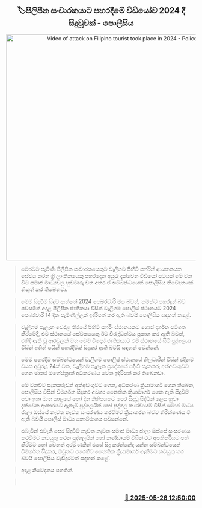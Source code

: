 <p align='center'><b><h2 align='center' title='Video of attack on Filipino tourist took place in 2024 - Police'>🏷පිලිපීන සංචාරකයාට පහරදීමේ වීඩියෝව 2024 දී සිදුවූවක් - පොලීසිය</h2></b></p>
<p align='center'><img src='https://helakuru.sgp1.cdn.digitaloceanspaces.com/esana/images/lib/touris-yyy.jpg' width='600' alt='Video of attack on Filipino tourist took place in 2024 - Police'></p>

> මෙරටට පැමිණි පිලිපීන සංචාරකයෙකුට වැලිගම පිහිටි සර්ෆින් ආයතනයක සේවය කරන ශ්‍රී ලාංකිකයෙකු පහරදෙන අයුරු දැක්වෙන වීඩියෝ පටයක් මේ වන විට සමාජ මාධ්‍යවල හුවමාරු වන අතර ඒ සම්බන්ධයෙන් පොලීසිය නිවේදනයක් නිකුත් කර තිබෙනවා.

> මෙම සිදුවීම සිදුව ඇත්තේ 2024 පෙබරවාරි මස බවත්, තමන්ට පහරදුන් බව පවසමින් අදාළ පිලිපීන ජාතිකයා විසින් වැලිගම පොලිස් ස්ථානයට 2024 පෙබරවාරි 14 දින පැමිණිල්ලක් ඉදිරිපත් කර ඇති බවයි පොලීසිය සඳහන් කළේ.

> වැලිගම පැලෑන වෙරළ තීරයේ පිහිටි සර්ෆිං ස්ථානයකට ගොස් දර්ශන පටිගත කිරීමේදී, එම ස්ථානයේ සේවකයෙකු ඊට විරුද්ධත්වය ප්‍රකාශ කර ඇති බවත්, එහිදී ඇති වූ ආරවුලක් මත මෙම විදෙස් ජාතිකයාට එම ස්ථානයේ සිටි පුද්ගලයා විසින් අතින් පයින් පහරදීමක් සිදුකර ඇති බවයි සඳහන් වෙන්නේ.

> මෙම පහරදීම සම්බන්ධයෙන් වැලිගම පොලිස් ස්ථානයේ නිලධාරීන් විසින් එදිනම වයස අවුරුදු 24ක් වන, වැලිගම පැලෑන ප්‍රදේශයේ පදිංචි සැකකරු අත්අඩංගුවට ගෙන මාතර මහේස්ත්‍රාත් අධිකරණය වෙත ඉදිරිපත් කර තිබෙනවා.

> මේ වනවිට සැකකරුවන් අත්අඩංගුවට ගෙන, අධිකරණ ක්‍රියාමාර්ග ගෙන තිබෙන, පොලීසිය විසින් විමර්ශන සිදුකර අවශ්‍ය නෛතික ක්‍රියාමාර්ග ගෙන ඇති සිදුවීම් පවා ඉතා මෑත කාලයේ හෝ දින කිහිපයකට පෙර සිදුවූ සිද්ධීන් ලෙස හුවා දැක්වෙන ආකාරයට ඇතැම් පුද්ගලයින් හෝ පුද්ගල කණ්ඩායම් විසින් සමාජ මාධ්‍ය ජාලා ඔස්සේ නැවත නැවත සංසරණය කරවීමට ක්‍රියාකරන බවට නිරීක්ෂණය වී ඇති බවයි පොලිස් මාධ්‍ය කොට්ඨාශය පවසන්නේ.

> එබැවින් එවැනි පෙර සිදුවීම් නැවත නැවත සමාජ මාධ්‍ය ජාලා ඔස්සේ සංසරණය කරවීමට කටයුතු කරන පුද්ගලයින් හෝ කණ්ඩායම් විසින් රට අපකීර්තියට පත් කිරීමට හෝ වෙනත් අරමුණකින් එසේ සිදු කරන්නේද යන්න සම්බන්ධයෙන් විමර්ශන සිදුකර, ඔවුනට එරෙහිව නෛතික ක්‍රියාමාර්ග ගැනීමට කටයුතු කර බවයි පොලීසිය වැඩිදුරටත් සඳහන් කළේ.

> අදාළ නිවේදනය පහතින්.

>  



<h3 align='right'><a href='https://www.helakuru.lk/esana/p/110434/'>📅 2025-05-26 12:50:00</a></h3>
